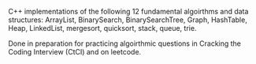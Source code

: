 C++ implementations of the following 12 fundamental algoirthms and data structures: 
ArrayList, BinarySearch, BinarySearchTree, Graph, HashTable, Heap, LinkedList, mergesort, quicksort, stack, queue, trie.

Done in preparation for practicing algoirthmic questions in Cracking the Coding Interview (CtCI) and on leetcode.